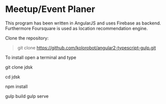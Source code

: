 Meetup/Event Planer
===================

This program has been written in AngularJS and uses Firebase as backend. Furthermore Foursquare is used as location recommendation engine.



Clone the repository:

> git clone https://github.com/kolorobot/angular2-typescript-gulp.git

To install open a terminal and type

git clone jdsk

cd jdsk

npm install

gulp build
gulp serve

